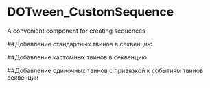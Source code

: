 # DOTween_CustomSequence
 A convenient component for creating sequences

 ##Добавление стандартных твинов в секвенцию

 ##Добавление кастомных твинов в секвенцию

 ##Добавление одиночных твинов с привязкой к событиям твинов секвенции
 
